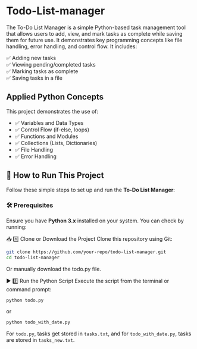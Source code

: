 # Todo-List-manager
The To-Do List Manager is a simple Python-based task management tool that allows users to add, view, and mark tasks as complete while saving them for future use. It demonstrates key programming concepts like file handling, error handling, and control flow. It includes:

✅ Adding new tasks  
✅ Viewing pending/completed tasks  
✅ Marking tasks as complete  
✅ Saving tasks in a file  

## Applied Python Concepts  
This project demonstrates the use of:

- ✅ Variables and Data Types  
- ✅ Control Flow (if-else, loops)  
- ✅ Functions and Modules  
- ✅ Collections (Lists, Dictionaries)  
- ✅ File Handling  
- ✅ Error Handling  

## 🚀 How to Run This Project  

Follow these simple steps to set up and run the **To-Do List Manager**:

### 🛠 Prerequisites  
Ensure you have **Python 3.x** installed on your system. You can check by running:  

📥 1️⃣ Clone or Download the Project
Clone this repository using Git:


```sh
git clone https://github.com/your-repo/todo-list-manager.git
cd todo-list-manager
```

Or manually download the todo.py file.

▶ 2️⃣ Run the Python Script
Execute the script from the terminal or command prompt:

```sh
python todo.py
```

or

```sh
python todo_with_date.py
```

For `todo.py`, tasks get stored in `tasks.txt`, and for `todo_with_date.py`, tasks are stored in `tasks_new.txt`.
